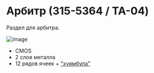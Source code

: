 # Арбитр (315-5364 / TA-04)

Раздел для арбитра.

![image](https://user-images.githubusercontent.com/5828819/177949837-0c19fe41-7c9c-4b1b-a339-cf1166c1b4af.png)

- CMOS
- 2 слоя металла
- 12 рядов ячеек + ["хуямбула"](hujambula.md)
